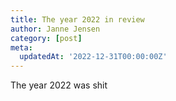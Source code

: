 ```yaml
---
title: The year 2022 in review
author: Janne Jensen
category: [post]
meta:
  updatedAt: '2022-12-31T00:00:00Z'
---
```


The year 2022 was shit
